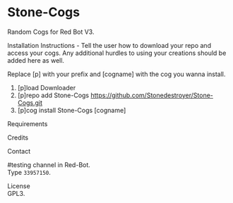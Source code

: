 # Stone-Cogs
Random Cogs for Red Bot V3.

Installation Instructions - Tell the user how to download your repo and access your cogs. Any additional hurdles to using your creations should be added here as well.

Replace [p] with your prefix and [cogname] with the cog you wanna install.

1. [p]load Downloader
2. [p]repo add Stone-Cogs https://github.com/Stonedestroyer/Stone-Cogs.git
3. [p]cog install Stone-Cogs [cogname]

Requirements  

Credits  

Contact

#testing channel in Red-Bot.  
Type `33957150`.

License  
GPL3. 

